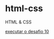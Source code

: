 # html-css
 HTML & CSS 

 <a href= "https://kauagiggsp2.github.io/html-css/desafios/desafio010/projeto.html"> executar o desafio 10  

